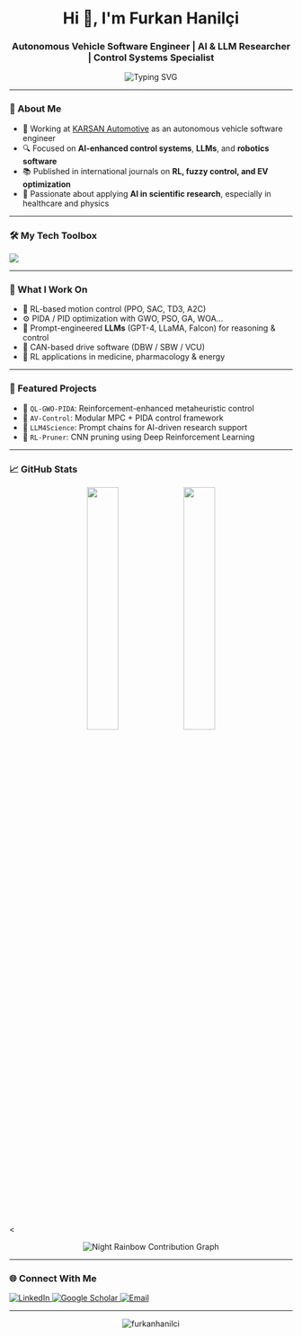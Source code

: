 <!-- profile intro animation -->
<h1 align="center">Hi 👋, I'm Furkan Hanilçi</h1>
<h3 align="center">Autonomous Vehicle Software Engineer | AI & LLM Researcher | Control Systems Specialist</h3>

<p align="center">
  <img src="https://readme-typing-svg.herokuapp.com?font=Fira+Code&duration=3000&pause=1000&center=true&width=460&lines=AI+%2B+Robotics+Researcher;LLM-enhanced+Control+Architect;Reinforcement+Learning+%7C+Planning+%7C+Optimization;VCU+%7C+SBW+%7C+DBW+Software+Developer" alt="Typing SVG" />
</p>

---

### 🧠 About Me

- 🏢 Working at [KARSAN Automotive](https://www.karsan.com/en) as an autonomous vehicle software engineer  
- 🔍 Focused on **AI-enhanced control systems**, **LLMs**, and **robotics software**  
- 📚 Published in international journals on **RL, fuzzy control, and EV optimization**  
- 🎯 Passionate about applying **AI in scientific research**, especially in healthcare and physics

---

### 🛠️ My Tech Toolbox

<p align="left">
  <img src="https://skillicons.dev/icons?i=python,cpp,matlab,ros,docker,pytorch,github,linux,latex,fastapi" />
</p>

---

### 🧩 What I Work On

- 🔄 RL-based motion control (PPO, SAC, TD3, A2C)
- ⚙️ PIDA / PID optimization with GWO, PSO, GA, WOA...
- 💬 Prompt-engineered **LLMs** (GPT-4, LLaMA, Falcon) for reasoning & control
- 📡 CAN-based drive software (DBW / SBW / VCU)
- 🧬 RL applications in medicine, pharmacology & energy

---

### 🔬 Featured Projects

- 📌 `QL-GWO-PIDA`: Reinforcement-enhanced metaheuristic control
- 🚗 `AV-Control`: Modular MPC + PIDA control framework
- 🧪 `LLM4Science`: Prompt chains for AI-driven research support
- 🧠 `RL-Pruner`: CNN pruning using Deep Reinforcement Learning

---

### 📈 GitHub Stats

<p align="center">
  <img src="https://github-readme-stats.vercel.app/api?username=furkanhanilci&show_icons=true&theme=tokyonight" width="33.3%"/>

  <img src="https://github-readme-stats.vercel.app/api/top-langs/?username=furkanhanilci&layout=compact&theme=tokyonight" width="33.3%"/>
</p>

<<p align="center">
  <img src="https://raw.githubusercontent.com/furkanhanilci/furkanhanilci/main/profile-3d-contrib/night-rainbow.png" alt="Night Rainbow Contribution Graph" />
</p>

---

### 🌐 Connect With Me

<p align="left">
  <a href="https://www.linkedin.com/in/furkanhanilci/" target="_blank">
    <img alt="LinkedIn" src="https://img.shields.io/badge/-LinkedIn-0077B5?style=flat&logo=linkedin&logoColor=white" />
  </a>
  <a href="https://scholar.google.com/" target="_blank">
    <img alt="Google Scholar" src="https://img.shields.io/badge/-Google%20Scholar-4285F4?style=flat&logo=google-scholar&logoColor=white" />
  </a>
  <a href="mailto:h.furkan90@gmail.com">
    <img alt="Email" src="https://img.shields.io/badge/-Email-D14836?style=flat&logo=gmail&logoColor=white" />
  </a>
</p>

---

<p align="center">
  <img src="https://komarev.com/ghpvc/?username=furkanhanilci&label=Profile%20views&color=0e75b6&style=flat" alt="furkanhanilci" />
</p>
